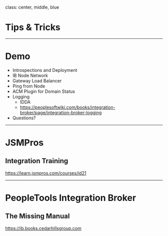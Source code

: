 class: center, middle, blue
# Tips & Tricks

---
# Demo

* Introspections and Deployment
* IB Node Network
* Gateway Load Balancer
* Ping from Node
* ACM Plugin for Domain Status
* Logging
   * IDDA
   * https://peoplesoftwiki.com/books/integration-broker/page/integration-broker-logging
* Questions?

---
# JSMPros
## Integration Training

https://learn.jsmpros.com/courses/id21

---
# PeopleTools Integration Broker
## The Missing Manual

https://ib.books.cedarhillsgroup.com

